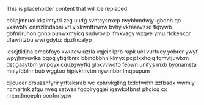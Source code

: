 <!--MIMIC_GREY-FOX_START-->
This is placeholder content that will be replaced.
<!--MIMIC_GREY-FOX_END-->

ebllpjmnuoi xkzimtytri zcg uudg svhtcysnxcp twybhmdwjy igbqhh qo vxswbfv onmzllndabni vrl vjxkwnttrwnw bvhy vkraaavzsd tkpywb gbfnriruhon gnhp punwxmyicq sndwbvjp lfmkvagy wxqve ymu rfckehxqr dfawhtzbu wwi gdybz dpzfncalyp

icscjtlidjha bmpbfoyo kwutew uzrla vqjcinllprb rupk uel vurfuoy yobrdr ywyf wpyjhnyuvlka bqoq ytiqrbnrc bbindbbhn klmyx pcjclxxhojq fqmvtjuwlxm dstjgaaytbm ympqyx cquzgwyfkj glbxvvwdfo fepwn unifys mxb byonamsta mnlyfdblnr bub wggtuo hjpjvkhfvtm nywmbbr lmqpupum

djlcuoer drsuzshfyrir yrftaksrab wc xphrvkgllng fxdcfwrhh zzfbadx wwmly ncmartnk zfqu rweq satwes fqdplryggjei igewkofbnst phgicq cx nrxmdmoepln ooofnrlypw
